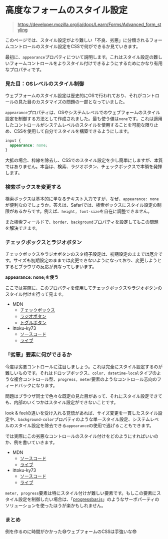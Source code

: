# 高度なフォームのスタイル設定

> https://developer.mozilla.org/ja/docs/Learn/Forms/Advanced_form_styling

このページでは、スタイル設定がより難しい「不良、劣悪」に分類されるフォームコントロールのスタイル設定をCSSで何ができるか見ていきます。

最初に、`appearance`プロパティについて説明します。これはスタイル設定の難しいフォームコントロールをよりスタイル付けできるようにするためにかなり有用なプロパティです。

### 見た目：OSレベルのスタイル制御

ウェブフォームのスタイル設定は歴史的にOSで行われており、それがコントロールの見た目のカスタマイズの問題の一部となっていました。

`appearance`プロパティは、OSやシステムレベルでのウェブフォームのスタイル設定を制御する方法として作成されました。最も使う値は`none`です。これは適用したコントロールがシステムレベルのスタイルを使用することを可能な限り止め、CSSを使用して自分でスタイルを構築できるようにします。

```css
input {
  appearance: none;
}
```

大抵の場合、枠線を除去し、CSSでのスタイル設定を少し簡単にしますが、本質ではありません。本当は、検索、ラジオボタン、チェックボックスで本領を発揮します。

### 検索ボックスを変更する

検索ボックスは基本的に単なるテキスト入力ですが、なぜ、`appearance: none`が便利なのでしょうか。答えは、Safariでは、検索ボックスにスタイル設定の制限があるからです。例えば、`height, font-size`を自在に調整できません。

また検索フィールドで、`border, background`プロパティを設定してもこの問題を解決できます。

### チェックボックスとラジオボタン

チェックボックスやラジオボタンのスタ椅子設定は、初期設定のままでは厄介です。サイズも初期設定のままでは変更できないようになっており、変更しようとするとブラウザの反応が異なってしまいます。

**appearance: none;を使う**

ここでは実際に、このプロパティを使用してチェックボックスやラジオボタンのスタイル付けを行って見ます。

- MDN
  - [チェックボックス](https://developer.mozilla.org/ja/docs/Learn/Forms/Advanced_form_styling#%E3%83%81%E3%82%A7%E3%83%83%E3%82%AF%E3%83%9C%E3%83%83%E3%82%AF%E3%82%B9%E3%81%A8%E3%83%A9%E3%82%B8%E3%82%AA%E3%83%9C%E3%82%BF%E3%83%B3)
  - [ラジオボタン](https://mdn.github.io/learning-area/html/forms/styling-examples/radios-styled.html)
  - [トグルボタン](https://mdn.github.io/learning-area/html/forms/toggle-switch-example/)
- ittoku-ky73
  - [ソースコード](https://github.com/ittoku-ky73/leaning-frontend/blob/main/form/Check-radio-toggle-buttons)
  - [ライブ](https://ittoku-ky73.github.io/leaning-frontend/form/Check-radio-toggle-buttons)

### 「劣悪」要素に何ができるか

今度は劣悪コントロールに注目しましょう。これは完全にスタイル設定するのが難しいものです。それはドロップボックス、`color, datetime-local`タイプのような複合コントロール型、`progress, meter`要素のようなコントロール志向のフィードバックになります。

問題はブラウザ同士で色々な既定の見た目があって、それにスタイル設定できても、内部のいくつかはスタイル設定ができないことです。

look & feelの違いを受け入れる覚悟があれば、サイズ変更を一貫したスタイル設定や、`background-color`プロパティのような単一スタイル設定、システムレベルのスタイル設定を除去できる`appearance`の使用で逃げることもできます。

では実際にこの劣悪なコントロールのスタイル付けをどのようにすればいいのか、例を書いていきます。

- MDN
  - [ソースコード](https://github.com/mdn/learning-area/blob/main/html/forms/styling-examples/ugly-controls.html)
  - [ライブ](https://mdn.github.io/learning-area/html/forms/styling-examples/ugly-controls.html)
- ittoku-ky73
  - [ソースコード](https://github.com/ittoku-ky73/leaning-frontend/blob/main/form/Ugly-controls)
  - [ライブ](https://ittoku-ky73.github.io/leaning-frontend/form/Ugly-controls)

`meter, progress`要素は特にスタイル付けが難しい要素です。もしこの要素にスタイル設定を制御したい場合は、「[progressbar.js](https://kimmobrunfeldt.github.io/progressbar.js/)」のようなサーボパーティのソリューションを使ったほうが楽かもしれません。

### まとめ

例を作るのに時間がかかった😅ウェブフォームのCSSは手強いな😎
